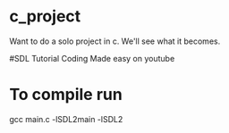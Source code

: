 # c_project
Want to do a solo project in c. We'll see what it becomes.


#SDL Tutorial
Coding Made easy on youtube


# To compile run
gcc main.c -lSDL2main -lSDL2
